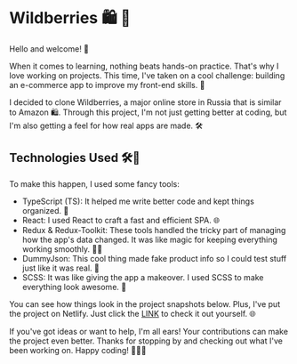 # Wildberries 🛍️ 💜

Hello and welcome! 👋

When it comes to learning, nothing beats hands-on practice. That's why I love working on projects. This time, I've taken on a cool challenge: building an e-commerce app to improve my front-end skills. 💼

I decided to clone Wildberries, a major online store in Russia that is similar to Amazon 🛍️.  Through this project, I'm not just getting better at coding, but I'm also getting a feel for how real apps are made. 🛠️

## Technologies Used 🛠️🚀

To make this happen, I used some fancy tools:

- TypeScript (TS): It helped me write better code and kept things organized. 📝
- React: I used React to craft a fast and efficient SPA. 🌐
- Redux & Redux-Toolkit: These tools handled the tricky part of managing how the app's data changed. It was like magic for keeping everything working smoothly. 🧙‍♂️
- DummyJson: This cool thing made fake product info so I could test stuff just like it was real. 🛒
- SCSS: It was like giving the app a makeover. I used SCSS to make everything look awesome. 💅


You can see how things look in the project snapshots below. 
Plus, I've put the project on Netlify. Just click the <a href="https://moonlit-kringle-f067ed.netlify.app">LINK</a> to check it out yourself. 🌐

If you've got ideas or want to help, I'm all ears! Your contributions can make the project even better. 
Thanks for stopping by and checking out what I've been working on. Happy coding! 🚀👩‍💻


